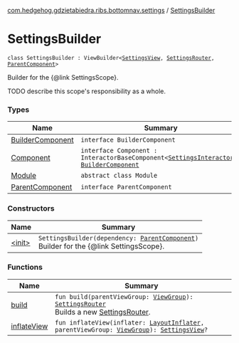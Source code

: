 [com.hedgehog.gdzietabiedra.ribs.bottomnav.settings](../index.md) / [SettingsBuilder](./index.md)

# SettingsBuilder

`class SettingsBuilder : ViewBuilder<`[`SettingsView`](../-settings-view/index.md)`, `[`SettingsRouter`](../-settings-router/index.md)`, `[`ParentComponent`](-parent-component/index.md)`>`

Builder for the {@link SettingsScope}.

TODO describe this scope's responsibility as a whole.

### Types

| Name | Summary |
|---|---|
| [BuilderComponent](-builder-component/index.md) | `interface BuilderComponent` |
| [Component](-component/index.md) | `interface Component : InteractorBaseComponent<`[`SettingsInteractor`](../-settings-interactor/index.md)`>, `[`BuilderComponent`](-builder-component/index.md) |
| [Module](-module/index.md) | `abstract class Module` |
| [ParentComponent](-parent-component/index.md) | `interface ParentComponent` |

### Constructors

| Name | Summary |
|---|---|
| [&lt;init&gt;](-init-.md) | `SettingsBuilder(dependency: `[`ParentComponent`](-parent-component/index.md)`)`<br>Builder for the {@link SettingsScope}. |

### Functions

| Name | Summary |
|---|---|
| [build](build.md) | `fun build(parentViewGroup: `[`ViewGroup`](https://developer.android.com/reference/android/view/ViewGroup.html)`): `[`SettingsRouter`](../-settings-router/index.md)<br>Builds a new [SettingsRouter](../-settings-router/index.md). |
| [inflateView](inflate-view.md) | `fun inflateView(inflater: `[`LayoutInflater`](https://developer.android.com/reference/android/view/LayoutInflater.html)`, parentViewGroup: `[`ViewGroup`](https://developer.android.com/reference/android/view/ViewGroup.html)`): `[`SettingsView`](../-settings-view/index.md)`?` |
